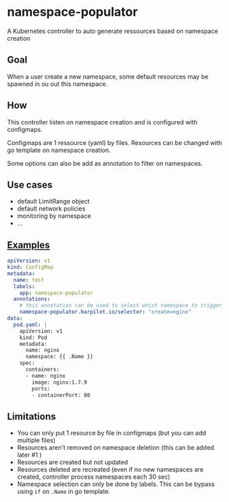 # namespace-populator

A Kubernetes controller to auto generate ressources based on namespace creation

## Goal

When a user create a new namespace, some default resources may be spawned in ou out this namespace.

## How

This controller listen on namespace creation and is configured with configmaps.

Configmaps are 1 ressource (yaml) by files. Resources can be changed with go template on namespace creation.

Some options can also be add as annotation to filter on namespaces.

## Use cases

* default LimitRange object
* default network policies
* monitoring by namespace
* ...

## [Examples](/examples)

```yaml
apiVersion: v1
kind: ConfigMap
metadata:
  name: test
  labels:
    app: namespace-populator
  annotations:
    # this annotation can be used to select which namespace to trigger
    namespace-populator.barpilot.io/selector: "create=nginx"
data:
  pod.yaml: |
    apiVersion: v1
    kind: Pod
    metadata:
      name: nginx
      namespace: {{ .Name }}
    spec:
      containers:
      - name: nginx
        image: nginx:1.7.9
        ports:
        - containerPort: 80
```

## Limitations

* You can only put 1 resource by file in configmaps (but you can add multiple files)
* Resources aren't removed on namespace deletion (this can be added later #1 )
* Resources are created but not updated
* Resources deleted are recreated (even if no new namespaces are created, controller process namespaces each 30 sec)
* Namespace selection can only be done by labels. This can be bypass using `if` on `.Name` in go template.
